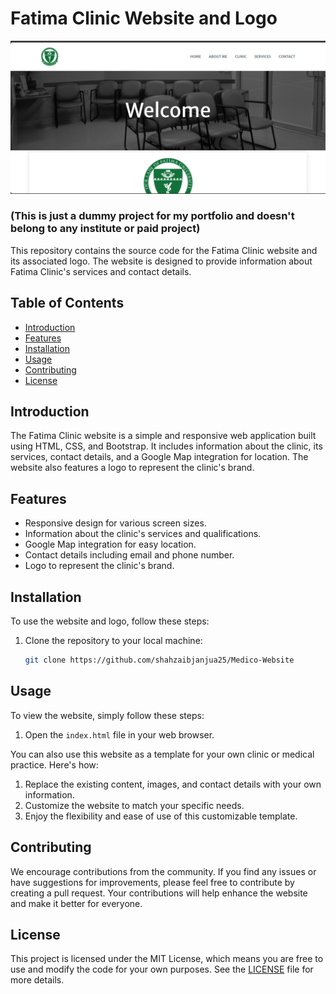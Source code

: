 # Fatima Clinic Website and Logo


![Screenshot](12.png)
### (This is just a dummy project for my portfolio and doesn't belong to any institute or paid project)
This repository contains the source code for the Fatima Clinic website and its associated logo. The website is designed to provide information about Fatima Clinic's services and contact details.

## Table of Contents

- [Introduction](#introduction)
- [Features](#features)
- [Installation](#installation)
- [Usage](#usage)
- [Contributing](#contributing)
- [License](#license)

## Introduction

The Fatima Clinic website is a simple and responsive web application built using HTML, CSS, and Bootstrap. It includes information about the clinic, its services, contact details, and a Google Map integration for location. The website also features a logo to represent the clinic's brand.

## Features

- Responsive design for various screen sizes.
- Information about the clinic's services and qualifications.
- Google Map integration for easy location.
- Contact details including email and phone number.
- Logo to represent the clinic's brand.

## Installation

To use the website and logo, follow these steps:

1. Clone the repository to your local machine:

   ```bash
   git clone https://github.com/shahzaibjanjua25/Medico-Website
## Usage

To view the website, simply follow these steps:

1. Open the `index.html` file in your web browser.

You can also use this website as a template for your own clinic or medical practice. Here's how:

1. Replace the existing content, images, and contact details with your own information.
2. Customize the website to match your specific needs.
3. Enjoy the flexibility and ease of use of this customizable template.

## Contributing

We encourage contributions from the community. If you find any issues or have suggestions for improvements, please feel free to contribute by creating a pull request. Your contributions will help enhance the website and make it better for everyone.

## License

This project is licensed under the MIT License, which means you are free to use and modify the code for your own purposes. See the [LICENSE](LICENSE) file for more details.
